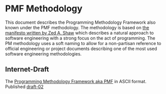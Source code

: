 # PMF Methodology

This document describes the Programming Methodology Framework also
known under the PMF methodology.  The methodology is based on [the
manifesto written by Zed A.  Shaw](http://programming-motherfucker.com) which
describes a natural approach to software engineering with a strong
focus on the act of programming.  The PM methodology uses a soft
naming to allow for a non-partisan reference to official engineering
or project documents describing one of the most used software
engineering methodologies.

## Internet-Draft

The [Programming Methodology Framework aka PMF](raw.md.txt) in ASCII format. Published [draft-02](https://www.ietf.org/archive/id/draft-dulaunoy-programming-methodology-framework-02.html)
